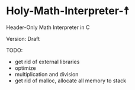 # Holy-Math-Interpreter-☨
Header-Only Math Interpreter in C

Version: Draft

TODO:
- get rid of external libraries
- optimize
- multiplication and division
- get rid of malloc, allocate all memory to stack
